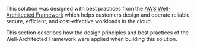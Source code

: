 This solution was designed with best practices from the [AWS Well-Architected Framework](well-architected-framework) which helps customers design and operate reliable, secure, efficient, and cost-effective workloads in the cloud. 

This section describes how the design principles and best practices of the Well-Architected Framework were applied when building this solution. 

[well-architected-framework]:https://aws.amazon.com/architecture/well-architected/?wa-lens-whitepapers.sort-by=item.additionalFields.sortDate&wa-lens-whitepapers.sort-order=desc&wa-guidance-whitepapers.sort-by=item.additionalFields.sortDate&wa-guidance-whitepapers.sort-order=desc

